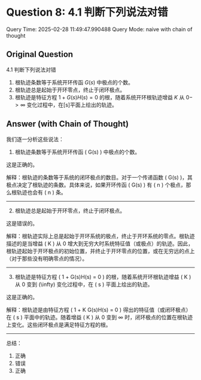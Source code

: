 # Question 8: 4.1 判断下列说法对错

Query Time: 2025-02-28 11:49:47.990488
Query Mode: naive with chain of thought

## Original Question
4.1 判断下列说法对错  

1. 根轨迹条数等于系统开环传函 $G(s)$ 中极点的个数。  
2. 根轨迹总是起始于开环零点，终止于闭环极点。  
3. 根轨迹是特征方程 $1+G(s)H(s)=0$ 的根，随着系统开环根轨迹增益 $K$ 从 $0->\infty$ 变化过程中，在[s]平面上绘出的轨迹。

## Answer (with Chain of Thought)
我们逐一分析这些说法：

1. 根轨迹条数等于系统开环传函 \( G(s) \) 中极点的个数。

这是正确的。

解释：根轨迹的条数等于系统的闭环极点的数目。对于一个传递函数 \( G(s) \)，其极点决定了根轨迹的条数。具体来说，如果开环传函 \( G(s) \) 有 \( n \) 个极点，那么根轨迹也会有 \( n \) 条。

---

2. 根轨迹总是起始于开环零点，终止于闭环极点。

这是错误的。

解释：根轨迹实际上总是起始于开环系统的极点，终止于开环系统的零点。根轨迹描述的是当增益 \( K \) 从 0 增大到无穷大时系统特征值（或极点）的轨迹。因此，根轨迹起始于开环极点的初始位置，并终止于开环零点的位置，或在无穷远的点上（对于那些没有明确零点的情况）。

---

3. 根轨迹是特征方程 \( 1 + G(s)H(s) = 0 \) 的根，随着系统开环根轨迹增益 \( K \) 从 0 变到 \(\infty\) 变化过程中，在 \( s \) 平面上绘出的轨迹。

这是正确的。

解释：根轨迹是由特征方程 \( 1 + K G(s)H(s) = 0 \) 得出的特征值（或闭环极点）在 \( s \) 平面中的轨迹。随着增益 \( K \) 从 0 变到 ∞ 时，闭环极点的位置在根轨迹上变化。这些闭环极点是满足特征方程的根。

---

总结：
1. 正确
2. 错误
3. 正确